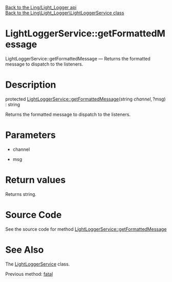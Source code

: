 [Back to the Ling/Light_Logger api](https://github.com/lingtalfi/Light_Logger/blob/master/doc/api/Ling/Light_Logger.md)<br>
[Back to the Ling\Light_Logger\LightLoggerService class](https://github.com/lingtalfi/Light_Logger/blob/master/doc/api/Ling/Light_Logger/LightLoggerService.md)


LightLoggerService::getFormattedMessage
================



LightLoggerService::getFormattedMessage — Returns the formatted message to dispatch to the listeners.




Description
================


protected [LightLoggerService::getFormattedMessage](https://github.com/lingtalfi/Light_Logger/blob/master/doc/api/Ling/Light_Logger/LightLoggerService/getFormattedMessage.md)(string $channel, ?$msg) : string




Returns the formatted message to dispatch to the listeners.




Parameters
================


- channel

    

- msg

    


Return values
================

Returns string.








Source Code
===========
See the source code for method [LightLoggerService::getFormattedMessage](https://github.com/lingtalfi/Light_Logger/blob/master/LightLoggerService.php#L262-L273)


See Also
================

The [LightLoggerService](https://github.com/lingtalfi/Light_Logger/blob/master/doc/api/Ling/Light_Logger/LightLoggerService.md) class.

Previous method: [fatal](https://github.com/lingtalfi/Light_Logger/blob/master/doc/api/Ling/Light_Logger/LightLoggerService/fatal.md)<br>

